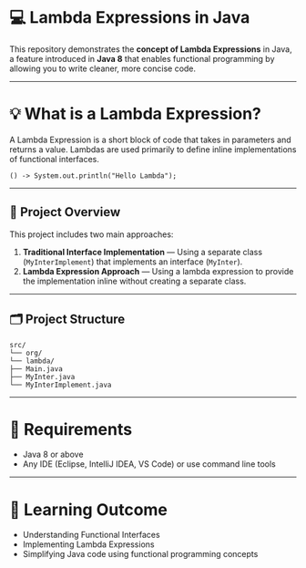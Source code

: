 # 💻 Lambda Expressions in Java

This repository demonstrates the **concept of Lambda Expressions** in Java, a feature introduced in **Java 8** that enables functional programming by allowing you to write cleaner, more concise code.

---

# 💡 What is a Lambda Expression?

A Lambda Expression is a short block of code that takes in parameters and returns a value.
Lambdas are used primarily to define inline implementations of functional interfaces.
```
() -> System.out.println("Hello Lambda");
```

---

## 🚀 Project Overview

This project includes two main approaches:

1. **Traditional Interface Implementation** — Using a separate class (`MyInterImplement`) that implements an interface (`MyInter`).
2. **Lambda Expression Approach** — Using a lambda expression to provide the implementation inline without creating a separate class.

---

## 🗂️ Project Structure
```
src/
└── org/
└── lambda/
├── Main.java
├── MyInter.java
└── MyInterImplement.java
```
---
# 🧩 Requirements

- Java 8 or above
- Any IDE (Eclipse, IntelliJ IDEA, VS Code) or use command line tools

---
# 🎯 Learning Outcome

- Understanding Functional Interfaces
- Implementing Lambda Expressions
- Simplifying Java code using functional programming concepts
